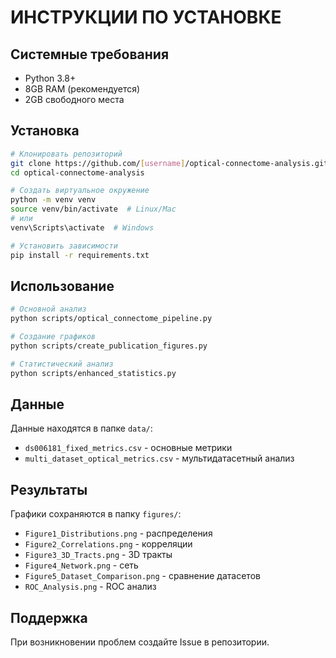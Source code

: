 # ИНСТРУКЦИИ ПО УСТАНОВКЕ

## Системные требования
- Python 3.8+
- 8GB RAM (рекомендуется)
- 2GB свободного места

## Установка
```bash
# Клонировать репозиторий
git clone https://github.com/[username]/optical-connectome-analysis.git
cd optical-connectome-analysis

# Создать виртуальное окружение
python -m venv venv
source venv/bin/activate  # Linux/Mac
# или
venv\Scripts\activate  # Windows

# Установить зависимости
pip install -r requirements.txt
```

## Использование
```bash
# Основной анализ
python scripts/optical_connectome_pipeline.py

# Создание графиков
python scripts/create_publication_figures.py

# Статистический анализ
python scripts/enhanced_statistics.py
```

## Данные
Данные находятся в папке `data/`:
- `ds006181_fixed_metrics.csv` - основные метрики
- `multi_dataset_optical_metrics.csv` - мультидатасетный анализ

## Результаты
Графики сохраняются в папку `figures/`:
- `Figure1_Distributions.png` - распределения
- `Figure2_Correlations.png` - корреляции
- `Figure3_3D_Tracts.png` - 3D тракты
- `Figure4_Network.png` - сеть
- `Figure5_Dataset_Comparison.png` - сравнение датасетов
- `ROC_Analysis.png` - ROC анализ

## Поддержка
При возникновении проблем создайте Issue в репозитории.
